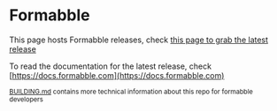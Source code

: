 # Formabble

This page hosts Formabble releases, check [this page to grab the latest release](https://github.com/formabble/releases/releases) 

To read the documentation for the latest release, check [https://docs.formabble.com](https://docs.formabble.com)

<sub>[BUILDING.md](./BUILDING.md) contains more technical information about this repo for formabble developers</sub>